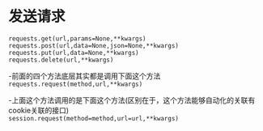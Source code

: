 # 发送请求

`requests.get(url,params=None,**kwargs)`  
`requests.post(url,data=None,json=None,**kwargs)`  
`requests.put(url,data=None,**kwargs)`  
`requests.delete(url,**kwargs)`  

-前面的四个方法底层其实都是调用下面这个方法  
`requests.request(method,url,**kwargs)`  

-上面这个方法调用的是下面这个方法(区别在于，这个方法能够自动化的关联有cookie关联的接口)  
`session.request(method=method,url=url,**kwargs)`  
